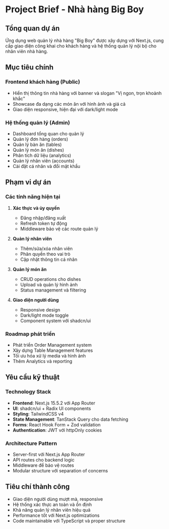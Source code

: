 # Project Brief - Nhà hàng Big Boy

## Tổng quan dự án

Ứng dụng web quản lý nhà hàng "Big Boy" được xây dựng với Next.js, cung cấp giao diện công khai cho khách hàng và hệ thống quản lý nội bộ cho nhân viên nhà hàng.

## Mục tiêu chính

### Frontend khách hàng (Public)

- Hiển thị thông tin nhà hàng với banner và slogan "Vị ngon, trọn khoảnh khắc"
- Showcase đa dạng các món ăn với hình ảnh và giá cả
- Giao diện responsive, hiện đại với dark/light mode

### Hệ thống quản lý (Admin)

- Dashboard tổng quan cho quản lý
- Quản lý đơn hàng (orders)
- Quản lý bàn ăn (tables)
- Quản lý món ăn (dishes)
- Phân tích dữ liệu (analytics)
- Quản lý nhân viên (accounts)
- Cài đặt cá nhân và đổi mật khẩu

## Phạm vi dự án

### Các tính năng hiện tại

1. **Xác thực và ủy quyền**
   - Đăng nhập/đăng xuất
   - Refresh token tự động
   - Middleware bảo vệ các route quản lý

2. **Quản lý nhân viên**
   - Thêm/sửa/xóa nhân viên
   - Phân quyền theo vai trò
   - Cập nhật thông tin cá nhân

3. **Quản lý món ăn**
   - CRUD operations cho dishes
   - Upload và quản lý hình ảnh
   - Status management và filtering

4. **Giao diện người dùng**
   - Responsive design
   - Dark/light mode toggle
   - Component system với shadcn/ui

### Roadmap phát triển

- Phát triển Order Management system
- Xây dựng Table Management features
- Tối ưu hóa xử lý media và hình ảnh
- Thêm Analytics và reporting

## Yêu cầu kỹ thuật

### Technology Stack

- **Frontend**: Next.js 15.5.2 với App Router
- **UI**: shadcn/ui + Radix UI components
- **Styling**: TailwindCSS v4
- **State Management**: TanStack Query cho data fetching
- **Forms**: React Hook Form + Zod validation
- **Authentication**: JWT với httpOnly cookies

### Architecture Pattern

- Server-first với Next.js App Router
- API routes cho backend logic
- Middleware để bảo vệ routes
- Modular structure với separation of concerns

## Tiêu chí thành công

- Giao diện người dùng mượt mà, responsive
- Hệ thống xác thực an toàn và ổn định
- Khả năng quản lý nhân viên hiệu quả
- Performance tốt với Next.js optimizations
- Code maintainable với TypeScript và proper structure
